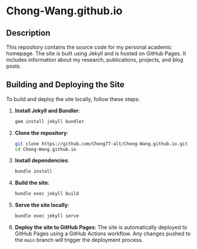 # Chong-Wang.github.io

## Description

This repository contains the source code for my personal academic homepage. The site is built using Jekyll and is hosted on GitHub Pages. It includes information about my research, publications, projects, and blog posts.

## Building and Deploying the Site

To build and deploy the site locally, follow these steps:

1. **Install Jekyll and Bundler**:
   ```sh
   gem install jekyll bundler
   ```

2. **Clone the repository**:
   ```sh
   git clone https://github.com/Chong77-alt/Chong-Wang.github.io.git
   cd Chong-Wang.github.io
   ```

3. **Install dependencies**:
   ```sh
   bundle install
   ```

4. **Build the site**:
   ```sh
   bundle exec jekyll build
   ```

5. **Serve the site locally**:
   ```sh
   bundle exec jekyll serve
   ```

6. **Deploy the site to GitHub Pages**:
   The site is automatically deployed to GitHub Pages using a GitHub Actions workflow. Any changes pushed to the `main` branch will trigger the deployment process.

